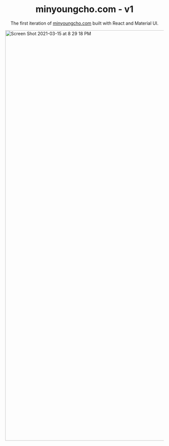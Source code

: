 <p align="center">
</p>
<h1 align="center">
  minyoungcho.com - v1
</h1>
<p align="center">
  The first iteration of <a href="https://minyoungcho.com" target="_blank">minyoungcho.com</a> built with React and Material UI.
</p>

<img width="1306" alt="Screen Shot 2021-03-15 at 8 29 18 PM" src="">
